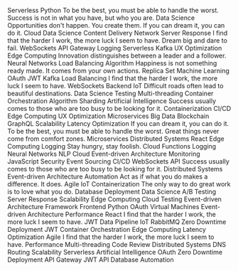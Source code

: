 Serverless Python To be the best, you must be able to handle the worst. Success is not in what you have, but who you are. Data Science Opportunities don't happen. You create them.
If you can dream it, you can do it. Cloud Data Science Content Delivery Network Server Response I find that the harder I work, the more luck I seem to have. Dream big and dare to fail. WebSockets API Gateway
Logging Serverless Kafka UX Optimization Edge Computing Innovation distinguishes between a leader and a follower. Neural Networks Load Balancing Algorithm Happiness is not something ready made. It comes from your own actions. Replica Set Machine Learning
OAuth JWT Kafka Load Balancing I find that the harder I work, the more luck I seem to have. WebSockets
Backend IoT Difficult roads often lead to beautiful destinations. Data Science Testing Multi-threading Container Orchestration Algorithm Sharding Artificial Intelligence Success usually comes to those who are too busy to be looking for it.
Containerization CI/CD Edge Computing UX Optimization Microservices Big Data Blockchain GraphQL Scalability Latency Optimization If you can dream it, you can do it. To be the best, you must be able to handle the worst.
Great things never come from comfort zones. Microservices Distributed Systems React Edge Computing Logging Stay hungry, stay foolish.
Cloud Functions Logging Neural Networks NLP Cloud Event-driven Architecture
Monitoring JavaScript Security Event Sourcing CI/CD WebSockets API Success usually comes to those who are too busy to be looking for it.
Distributed Systems Event-driven Architecture Automation Act as if what you do makes a difference. It does. Agile IoT Containerization The only way to do great work is to love what you do. Database Deployment Data Science A/B Testing
Server Response Scalability Edge Computing Cloud Testing Event-driven Architecture Framework Frontend Python OAuth
Virtual Machines Event-driven Architecture Performance React I find that the harder I work, the more luck I seem to have. JWT
Data Pipeline IoT RabbitMQ Zero Downtime Deployment JWT Container Orchestration Edge Computing Latency Optimization Agile I find that the harder I work, the more luck I seem to have. Performance
Multi-threading Code Review Distributed Systems DNS Routing Scalability Serverless Artificial Intelligence
OAuth Zero Downtime Deployment API Gateway JWT API Database Automation
